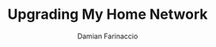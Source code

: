---
title: Upgrading My Home Network
author: Damian Farinaccio
pubDate: 2023-09-19
description: It's time I upgraded my home network using OPNSENSE.
image: 
    url: https://imgs.search.brave.com/crrCBP7zCiCNvczI8a-nh9LViA6BzyAiLt7ZsmRUNcM/rs:fit:500:0:0/g:ce/aHR0cHM6Ly9tZWRp/YS5nZXR0eWltYWdl/cy5jb20vaWQvMTU3/NjQ3MTc5L3Bob3Rv/L2Nsb3NldXAtb2Yt/YS1zZXJ2ZXItbmV0/d29yay1wYW5lbC13/aXRoLWxpZ2h0cy1h/bmQtY2FibGVzLmpw/Zz9zPTYxMng2MTIm/dz0wJms9MjAmYz1i/S1hPVTdJOHJIUWdm/LXFLZURGaEl3dVU3/ZzlpS3RnejYwbndL/YVl1dUdnPQ
    alt: abstract image of a network.
tags: ["Networking",]
draft: false
---